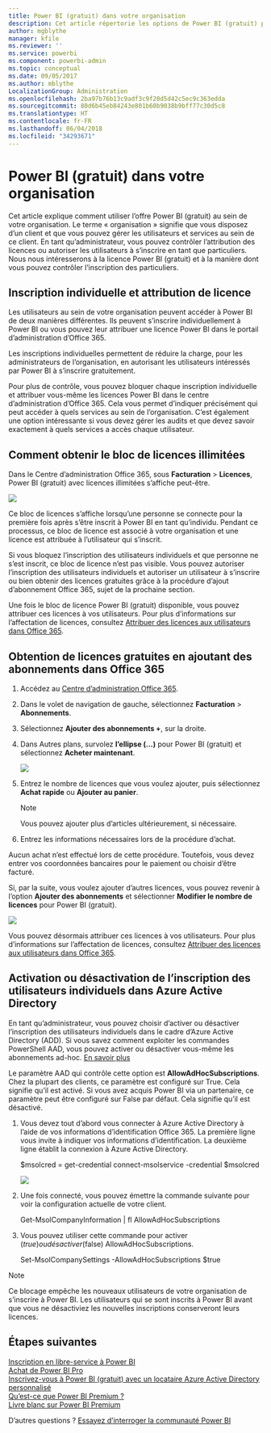 ```yaml
---
title: Power BI (gratuit) dans votre organisation
description: Cet article répertorie les options de Power BI (gratuit) pour les organisations. Si vous êtes l’administrateur de votre client, vous découvrirez comment gérer les inscriptions gratuites.
author: mgblythe
manager: kfile
ms.reviewer: ''
ms.service: powerbi
ms.component: powerbi-admin
ms.topic: conceptual
ms.date: 09/05/2017
ms.author: mblythe
LocalizationGroup: Administration
ms.openlocfilehash: 2ba97b76b13c9adf3c9f20d5d42c5ec9c363edda
ms.sourcegitcommit: 80d6b45eb84243e801b60b9038b9bff77c30d5c8
ms.translationtype: HT
ms.contentlocale: fr-FR
ms.lasthandoff: 06/04/2018
ms.locfileid: "34293671"
---
```

# <a name="power-bi-free-in-your-organization"></a>Power BI (gratuit) dans votre organisation
Cet article explique comment utiliser l’offre Power BI (gratuit) au sein de votre organisation. Le terme « organisation » signifie que vous disposez d’un client et que vous pouvez gérer les utilisateurs et services au sein de ce client. En tant qu’administrateur, vous pouvez contrôler l’attribution des licences ou autoriser les utilisateurs à s’inscrire en tant que particuliers. Nous nous intéresserons à la licence Power BI (gratuit) et à la manière dont vous pouvez contrôler l’inscription des particuliers.

## <a name="individual-sign-up-versus-license-assignment"></a>Inscription individuelle et attribution de licence
Les utilisateurs au sein de votre organisation peuvent accéder à Power BI de deux manières différentes. Ils peuvent s’inscrire individuellement à Power BI ou vous pouvez leur attribuer une licence Power BI dans le portail d’administration d’Office 365.

Les inscriptions individuelles permettent de réduire la charge, pour les administrateurs de l’organisation, en autorisant les utilisateurs intéressés par Power BI à s’inscrire gratuitement.

Pour plus de contrôle, vous pouvez bloquer chaque inscription individuelle et attribuer vous-même les licences Power BI dans le centre d’administration d’Office 365. Cela vous permet d’indiquer précisément qui peut accéder à quels services au sein de l’organisation. C’est également une option intéressante si vous devez gérer les audits et que devez savoir exactement à quels services a accès chaque utilisateur.

## <a name="how-to-get-the-unlimited-license-block"></a>Comment obtenir le bloc de licences illimitées
Dans le Centre d’administration Office 365, sous **Facturation** > **Licences**, Power BI (gratuit) avec licences illimitées s’affiche peut-être.

![](media/service-admin-service-free-in-your-organization/unlimited-licenses.png)

Ce bloc de licences s’affiche lorsqu’une personne se connecte pour la première fois après s’être inscrit à Power BI en tant qu’individu. Pendant ce processus, ce bloc de licence est associé à votre organisation et une licence est attribuée à l’utilisateur qui s’inscrit.

Si vous bloquez l’inscription des utilisateurs individuels et que personne ne s’est inscrit, ce bloc de licence n’est pas visible. Vous pouvez autoriser l’inscription des utilisateurs individuels et autoriser un utilisateur à s’inscrire ou bien obtenir des licences gratuites grâce à la procédure d’ajout d’abonnement Office 365, sujet de la prochaine section.

Une fois le bloc de licence Power BI (gratuit) disponible, vous pouvez attribuer ces licences à vos utilisateurs. Pour plus d’informations sur l’affectation de licences, consultez [Attribuer des licences aux utilisateurs dans Office 365](https://support.office.com/article/Assign-or-unassign-licenses-for-Office-365-for-business-997596b5-4173-4627-b915-36abac6786dc).

## <a name="getting-free-licenses-via-add-subscription-within-office-365"></a>Obtention de licences gratuites en ajoutant des abonnements dans Office 365
1. Accédez au [Centre d’administration Office 365](https://portal.office.com/admin/default.aspx).
2. Dans le volet de navigation de gauche, sélectionnez **Facturation** > **Abonnements**.
3. Sélectionnez **Ajouter des abonnements +**, sur la droite.
4. Dans Autres plans, survolez **l’ellipse (…)** pour Power BI (gratuit) et sélectionnez **Acheter maintenant**.
   
    ![](media/service-admin-service-free-in-your-organization/buy-powerbi-free.png)
5. Entrez le nombre de licences que vous voulez ajouter, puis sélectionnez **Achat rapide** ou **Ajouter au panier**.
   
   > [!NOTE]
   > Vous pouvez ajouter plus d’articles ultérieurement, si nécessaire.
   > 
   > 
6. Entrez les informations nécessaires lors de la procédure d’achat.

Aucun achat n’est effectué lors de cette procédure. Toutefois, vous devez entrer vos coordonnées bancaires pour le paiement ou choisir d’être facturé.

Si, par la suite, vous voulez ajouter d’autres licences, vous pouvez revenir à l’option **Ajouter des abonnements** et sélectionner **Modifier le nombre de licences** pour Power BI (gratuit).

![](media/service-admin-service-free-in-your-organization/change-license-quantity.png)

Vous pouvez désormais attribuer ces licences à vos utilisateurs. Pour plus d’informations sur l’affectation de licences, consultez [Attribuer des licences aux utilisateurs dans Office 365](https://support.office.com/article/Assign-or-unassign-licenses-for-Office-365-for-business-997596b5-4173-4627-b915-36abac6786dc).

## <a name="enable-or-disable-individual-user-sign-up-in-azure-active-directory"></a>Activation ou désactivation de l’inscription des utilisateurs individuels dans Azure Active Directory
En tant qu’administrateur, vous pouvez choisir d’activer ou désactiver l’inscription des utilisateurs individuels dans le cadre d’Azure Active Directory (ADD). Si vous savez comment exploiter les commandes PowerShell AAD, vous pouvez activer ou désactiver vous-même les abonnements ad-hoc. [En savoir plus](https://technet.microsoft.com/library/jj151815.aspx)

Le paramètre AAD qui contrôle cette option est **AllowAdHocSubscriptions**. Chez la plupart des clients, ce paramètre est configuré sur True. Cela signifie qu’il est activé. Si vous avez acquis Power BI via un partenaire, ce paramètre peut être configuré sur False par défaut. Cela signifie qu’il est désactivé.

1. Vous devez tout d’abord vous connecter à Azure Active Directory à l’aide de vos informations d’identification Office 365. La première ligne vous invite à indiquer vos informations d’identification. La deuxième ligne établit la connexion à Azure Active Directory.
   
     $msolcred = get-credential   connect-msolservice -credential $msolcred
   
   ![](media/service-admin-service-free-in-your-organization/aad-signin.png)
2. Une fois connecté, vous pouvez émettre la commande suivante pour voir la configuration actuelle de votre client.
   
     Get-MsolCompanyInformation | fl AllowAdHocSubscriptions
3. Vous pouvez utiliser cette commande pour activer ($true) ou désactiver ($false) AllowAdHocSubscriptions.
   
     Set-MsolCompanySettings -AllowAdHocSubscriptions $true

> [!NOTE]
> Ce blocage empêche les nouveaux utilisateurs de votre organisation de s’inscrire à Power BI. Les utilisateurs qui se sont inscrits à Power BI avant que vous ne désactiviez les nouvelles inscriptions conserveront leurs licences.
> 
> 

## <a name="next-steps"></a>Étapes suivantes
[Inscription en libre-service à Power BI](service-self-service-signup-for-power-bi.md)  
[Achat de Power BI Pro](service-admin-purchasing-power-bi-pro.md)  
[Inscrivez-vous à Power BI (gratuit) avec un locataire Azure Active Directory personnalisé](developer/create-an-azure-active-directory-tenant.md)  
[Qu’est-ce que Power BI Premium ?](service-premium.md)  
[Livre blanc sur Power BI Premium](https://aka.ms/pbipremiumwhitepaper)  

D’autres questions ? [Essayez d’interroger la communauté Power BI](http://community.powerbi.com/)

